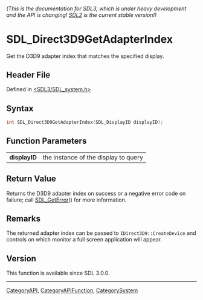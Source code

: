 ###### (This is the documentation for SDL3, which is under heavy development and the API is changing! [SDL2](https://wiki.libsdl.org/SDL2/) is the current stable version!)
# SDL_Direct3D9GetAdapterIndex

Get the D3D9 adapter index that matches the specified display.

## Header File

Defined in [<SDL3/SDL_system.h>](https://github.com/libsdl-org/SDL/blob/main/include/SDL3/SDL_system.h)

## Syntax

```c
int SDL_Direct3D9GetAdapterIndex(SDL_DisplayID displayID);
```

## Function Parameters

|                   |                                      |
| ----------------- | ------------------------------------ |
| **displayID**     | the instance of the display to query |

## Return Value

Returns the D3D9 adapter index on success or a negative error code on
failure; call [SDL_GetError](SDL_GetError)() for more information.

## Remarks

The returned adapter index can be passed to `IDirect3D9::CreateDevice` and
controls on which monitor a full screen application will appear.

## Version

This function is available since SDL 3.0.0.

----
[CategoryAPI](CategoryAPI), [CategoryAPIFunction](CategoryAPIFunction), [CategorySystem](CategorySystem)

